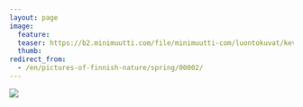 ```yaml
---
layout: page
image:
  feature:
  teaser: https://b2.minimuutti.com/file/minimuutti-com/luontokuvat/kev%C3%A4t/IMG_20130511_075119-245px.jpg
  thumb:
redirect_from:
  - /en/pictures-of-finnish-nature/spring/00002/
---
```


[![](https://b2.minimuutti.com/file/minimuutti-com/luontokuvat/kev%C3%A4t/IMG_20130511_075119-800px.jpg)](https://dl.dropboxusercontent.com/sh/ea1wtnz7z734o12/AACiU9dILD0mmrXckEK1D7oAa/luontokuvat/kev%C3%A4t/IMG_20130511_075119.jpg)
